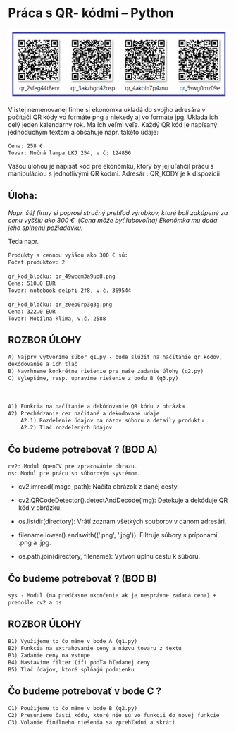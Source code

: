 # Práca s QR- kódmi – Python
![alt text](ob.jpg)

V istej nemenovanej firme si ekonómka ukladá do svojho adresára v počítači QR kódy
vo formáte png a niekedy aj vo formáte jpg. Ukladá ich celý jeden kalendárny rok. Má ich
veľmi veľa. Každý QR kód je napísaný jednoduchým textom a obsahuje napr. takéto údaje:

    Cena: 258 €
    Tovar: Nočná lampa LKJ 254, v.č: 124856

Vašou úlohou je napísať kód pre ekonómku, ktorý by jej uľahčil prácu s manipuláciou
s jednotlivými QR kódmi. Adresár : QR_KODY je k dispozícii

## Úloha:
*Napr. šéf firmy si poprosí stručný prehľad výrobkov, ktoré boli zakúpené za cenu
vyššiu ako 300 €. (Cena môže byť ľubovoľná) Ekonómka mu dodá jeho splnenú
požiadavku.*

Teda napr.

    Produkty s cennou vyššou ako 300 € sú:
    Počet produktov: 2

    qr_kod_bločku: qr_49wccm3a9uo8.png
    Cena: 510.0 EUR
    Tovar: notebook delpfi 2f8, v.č. 369544

    qr_kod_bločku: qr_z0ep0rp3g3g.png
    Cena: 322.0 EUR
    Tovar: Mobilná klima, v.č. 2588

## ROZBOR ÚLOHY

    A) Najprv vytvoríme súbor q1.py - bude slúžiť na načítanie qr kodov, dekódovanie a ich tlač
    B) Navrhneme konkrétne riešenie pre naše zadanie úlohy (q2.py)
    C) Vylepšíme, resp. upravíme riešenie z bodu B (q3.py)



    A1) Funkcia na načítanie a dekódovanie QR kódu z obrázka
    A2) Prechádzanie cez načitané a dekodované udaje
        A2.1) Rozdelenie údajov na názov súboru a detaily produktu
        A2.2) Tlač rozdelených údajov

## Čo budeme potrebovať ? (BOD A)
    cv2: Modul OpenCV pre zpracovánie obrazu.
    os: Modul pre prácu so súborovým systémom.

- cv2.imread(image_path): Načíta obrázok z danéj cesty.
- cv2.QRCodeDetector().detectAndDecode(img): Detekuje a dekóduje QR kód v obrázku.


 - os.listdir(directory): Vrátí zoznam všetkých souborov v danom adresári.
 - filename.lower().endswith(('.png', '.jpg')): Filtruje súbory s príponami .png a .jpg.
 - os.path.join(directory, filename): Vytvorí úplnu cestu k súboru.

 ## Čo budeme potrebovať ? (BOD B)
    sys - Modul (na predčasne ukončenie ak je nesprávne zadaná cena) + predošle cv2 a os

## ROZBOR ÚLOHY

    B1) Využijeme to čo máme v bode A (q1.py)
    B2) Funkcia na extrahovanie ceny a názvu tovaru z textu
    B3) Zadanie ceny na vstupe
    B4) Nastavíme filter (if) podľa hľadanej ceny
    B5) Tlač údajov, ktoré splňajú podmienku

## Čo budeme potrebovať v bode C ?
    C1) Použijeme to čo máme v bode B (q2.py)
    C2) Presunieme časti kódu, ktoré nie sú vo funkcii do novej funkcie
    C3) Volanie finálneho riešenia sa zprehľadni a skráti

